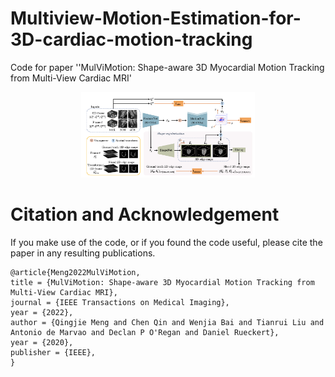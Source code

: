 # Multiview-Motion-Estimation-for-3D-cardiac-motion-tracking
Code for paper ''MulViMotion: Shape-aware 3D Myocardial Motion Tracking from Multi-View Cardiac MRI' 


<p align="center">
    <img src="framework.png" width="55%" height="55%">
</p>


# Citation and Acknowledgement

If you make use of the code, or if you found the code useful, please cite the paper in any resulting publications.
```
@article{Meng2022MulViMotion,
title = {MulViMotion: Shape-aware 3D Myocardial Motion Tracking from Multi-View Cardiac MRI},
journal = {IEEE Transactions on Medical Imaging},
year = {2022},
author = {Qingjie Meng and Chen Qin and Wenjia Bai and Tianrui Liu and Antonio de Marvao and Declan P O'Regan and Daniel Rueckert},
year = {2020},
publisher = {IEEE},
}
```
